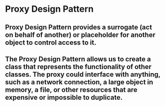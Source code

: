 ﻿# Proxy Design Pattern

## Proxy Design Pattern provides a surrogate (act on behalf of another) or placeholder for another object to control access to it. 

## The Proxy Design Pattern allows us to create a class that represents the functionality of other classes. The proxy could interface with anything, such as a network connection, a large object in memory, a file, or other resources that are expensive or impossible to duplicate.